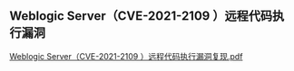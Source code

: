 ## Weblogic Server（CVE-2021-2109 ）远程代码执行漏洞

[Weblogic Server（CVE-2021-2109 ）远程代码执行漏洞复现.pdf](https://github.com/Mr-xn/Penetration_Testing_POC/blob/master/books/Weblogic%20Server（CVE-2021-2109%20）远程代码执行漏洞复现.pdf)
